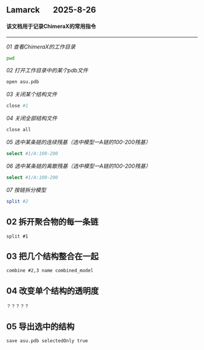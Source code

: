 ## Lamarck &nbsp; &nbsp; &nbsp; 2025-8-26
#### 该文档用于记录ChimeraX的常用指令
---

*01  查看ChimeraX的工作目录*
```bash
pwd
```

*02  打开工作目录中的某个pdb文件*
```bash
open asu.pdb
```

*03  关闭某个结构文件*
```bash
close #1
```

*04  关闭全部结构文件*
```bash
close all
```

*05  选中某条链的连续残基（选中模型一A链的100-200残基）*
```bash
select #1/A:100-200
```

*06  选中某条链的离散残基（选中模型一A链的100-200残基）*
```bash
select #1/A:100-200
```

*07  按链拆分模型*
```bash
split #2
```


## 02 拆开聚合物的每一条链
```
split #1
```

## 03 把几个结构整合在一起
```
combine #2,3 name combined_model
```

## 04 改变单个结构的透明度
```
？？？？？
```

## 05 导出选中的结构
```
save asu.pdb selectedOnly true
```




